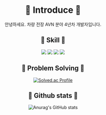 
<div align=center>

  # 💙 Introduce 💙
  안녕하세요. 차량 전장 AVN 분야 4년차 개발자입니다.
  
  ## 💚 Skill 💚
  <img src="https://img.shields.io/badge/C-A8B9CC?style=flat&logo=C&logoColor=white"/>
  <img src="https://img.shields.io/badge/C++-00599C?style=flat&logo=C++&logoColor=white"/>
  <img src="https://img.shields.io/badge/Android-3DDC84?style=flat&logo=Android&logoColor=white"/>
  <img src="https://img.shields.io/badge/Java-007396?style=flat&logo=OpenJDK&logoColor=white"/>
  
  ## 💛 Problem Solving 💛
  [![Solved.ac Profile](http://mazassumnida.wtf/api/generate_badge?boj=parkpeanut)](https://solved.ac/parkpeanut)<br/>
  
  ## 🖤 Github stats 🖤
  ![Anurag's GitHub stats](https://github-readme-stats.vercel.app/api?username=SmallPeanutPark&show_icons=true&theme=dark)


</div>

